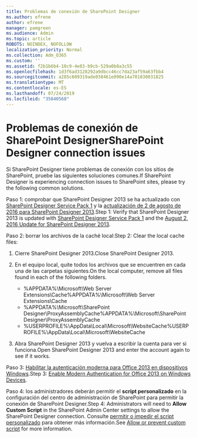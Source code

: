 ```yaml
---
title: Problemas de conexión de SharePoint Designer
ms.author: efrene
author: efrene
manager: pamgreen
ms.audience: Admin
ms.topic: article
ROBOTS: NOINDEX, NOFOLLOW
localization_priority: Normal
ms.collection: Adm_O365
ms.custom: ''
ms.assetid: f2b1b6b4-10c9-4e83-b9cb-529a0b8a3c55
ms.openlocfilehash: 1d3f6ad3128292a9dbcc46cc7da23af59a63fbb4
ms.sourcegitcommit: a285c609319ade038461e090e14a701830031825
ms.translationtype: MT
ms.contentlocale: es-ES
ms.lasthandoff: 07/24/2019
ms.locfileid: "35840568"
---
```

# <a name="sharepoint-designer-connection-issues"></a><span data-ttu-id="5168f-102">Problemas de conexión de SharePoint Designer</span><span class="sxs-lookup"><span data-stu-id="5168f-102">SharePoint Designer connection issues</span></span> 

<span data-ttu-id="5168f-103">Si SharePoint Designer tiene problemas de conexión con los sitios de SharePoint, pruebe las siguientes soluciones comunes.</span><span class="sxs-lookup"><span data-stu-id="5168f-103">If SharePoint Designer is experiencing connection issues to SharePoint sites, please try the following common solutions.</span></span>

<span data-ttu-id="5168f-104">Paso 1: comprobar que SharePoint Designer 2013 se ha actualizado con [SharePoint Designer Service Pack 1](https://support.microsoft.com/help/2817441/description-of-microsoft-sharepoint-designer-2013-service-pack-1-sp1) y la [actualización de 2 de agosto de 2016 para SharePoint Designer 2013](https://support.microsoft.com/help/3114721/august-2-2016-update-for-sharepoint-designer-2013-kb3114721).</span><span class="sxs-lookup"><span data-stu-id="5168f-104">Step 1: Verify that SharePoint Designer 2013 is updated with [SharePoint Designer Service Pack 1](https://support.microsoft.com/help/2817441/description-of-microsoft-sharepoint-designer-2013-service-pack-1-sp1) and the [August 2, 2016 Update for SharePoint Designer 2013](https://support.microsoft.com/help/3114721/august-2-2016-update-for-sharepoint-designer-2013-kb3114721).</span></span>



<span data-ttu-id="5168f-105">Paso 2: borrar los archivos de la caché local:</span><span class="sxs-lookup"><span data-stu-id="5168f-105">Step 2: Clear the local cache files:</span></span>

1. <span data-ttu-id="5168f-106">Cierre SharePoint Designer 2013.</span><span class="sxs-lookup"><span data-stu-id="5168f-106">Close SharePoint Designer 2013.</span></span>

2. <span data-ttu-id="5168f-107">En el equipo local, quite todos los archivos que se encuentren en cada una de las carpetas siguientes.</span><span class="sxs-lookup"><span data-stu-id="5168f-107">On the local computer, remove all files found in each of the following folders.</span></span>

    - <span data-ttu-id="5168f-108">%APPDATA%\Microsoft\Web Server Extensions\Cache</span><span class="sxs-lookup"><span data-stu-id="5168f-108">%APPDATA%\Microsoft\Web Server Extensions\Cache</span></span>
    - <span data-ttu-id="5168f-109">%APPDATA%\Microsoft\SharePoint Designer\ProxyAssemblyCache</span><span class="sxs-lookup"><span data-stu-id="5168f-109">%APPDATA%\Microsoft\SharePoint Designer\ProxyAssemblyCache</span></span>
    - <span data-ttu-id="5168f-110">%USERPROFILE%\AppData\Local\Microsoft\WebsiteCache</span><span class="sxs-lookup"><span data-stu-id="5168f-110">%USERPROFILE%\AppData\Local\Microsoft\WebsiteCache</span></span>

3. <span data-ttu-id="5168f-111">Abra SharePoint Designer 2013 y vuelva a escribir la cuenta para ver si funciona.</span><span class="sxs-lookup"><span data-stu-id="5168f-111">Open SharePoint Designer 2013 and enter the account again to see if it works.</span></span>

<span data-ttu-id="5168f-112">Paso 3: [Habilitar la autenticación moderna para Office 2013 en dispositivos Windows](https://docs.microsoft.com/office365/admin/security-and-compliance/enable-modern-authentication?redirectSourcePath=/article/Enable-Modern-Authentication-for-Office-2013-on-Windows-devices-7dc1c01a-090f-4971-9677-f1b192d6c910&view=o365-worldwide).</span><span class="sxs-lookup"><span data-stu-id="5168f-112">Step 3: [Enable Modern Authentication for Office 2013 on Windows Devices](https://docs.microsoft.com/office365/admin/security-and-compliance/enable-modern-authentication?redirectSourcePath=/article/Enable-Modern-Authentication-for-Office-2013-on-Windows-devices-7dc1c01a-090f-4971-9677-f1b192d6c910&view=o365-worldwide).</span></span>

<span data-ttu-id="5168f-113">Paso 4: los administradores deberán permitir el **script personalizado** en la configuración del centro de administración de SharePoint para permitir la conexión de SharePoint Designer.</span><span class="sxs-lookup"><span data-stu-id="5168f-113">Step 4: Administrators will need to **Allow Custom Script** in the SharePoint Admin Center settings to allow the SharePoint Designer connection.</span></span> <span data-ttu-id="5168f-114">Consulte [permitir o impedir el script personalizado](https://docs.microsoft.com/sharepoint/allow-or-prevent-custom-script) para obtener más información.</span><span class="sxs-lookup"><span data-stu-id="5168f-114">See [Allow or prevent custom script](https://docs.microsoft.com/sharepoint/allow-or-prevent-custom-script) for more information.</span></span>


